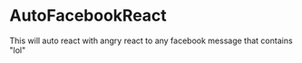 # AutoFacebookReact
This will auto react with angry react to any facebook message that contains "lol"
